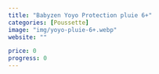 ```yaml
---
title: "Babyzen Yoyo Protection pluie 6+"
categories: [Poussette]
image: "img/yoyo-pluie-6+.webp"
website: ""

price: 0
progress: 0
---
```


